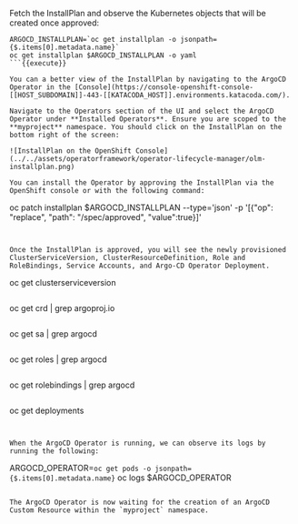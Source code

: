 Fetch the InstallPlan and observe the Kubernetes objects that will be created once approved:

```
ARGOCD_INSTALLPLAN=`oc get installplan -o jsonpath={$.items[0].metadata.name}`
oc get installplan $ARGOCD_INSTALLPLAN -o yaml
```{{execute}}

You can a better view of the InstallPlan by navigating to the ArgoCD Operator in the [Console](https://console-openshift-console-[[HOST_SUBDOMAIN]]-443-[[KATACODA_HOST]].environments.katacoda.com/).

Navigate to the Operators section of the UI and select the ArgoCD Operator under **Installed Operators**. Ensure you are scoped to the **myproject** namespace. You should click on the InstallPlan on the bottom right of the screen:

![InstallPlan on the OpenShift Console](../../assets/operatorframework/operator-lifecycle-manager/olm-installplan.png)

You can install the Operator by approving the InstallPlan via the OpenShift console or with the following command:

```
oc patch installplan $ARGOCD_INSTALLPLAN --type='json' -p '[{"op": "replace", "path": "/spec/approved", "value":true}]'
```{{execute}}


Once the InstallPlan is approved, you will see the newly provisioned ClusterServiceVersion, ClusterResourceDefinition, Role and RoleBindings, Service Accounts, and Argo-CD Operator Deployment.

```
oc get clusterserviceversion
```{{execute}}

```
oc get crd | grep argoproj.io
```{{execute}}

```
oc get sa | grep argocd
```{{execute}}

```
oc get roles | grep argocd
```{{execute}}

```
oc get rolebindings | grep argocd
```{{execute}}

```
oc get deployments
```{{execute}}


When the ArgoCD Operator is running, we can observe its logs by running the following:

```
ARGOCD_OPERATOR=`oc get pods -o jsonpath={$.items[0].metadata.name}`
oc logs $ARGOCD_OPERATOR
```{{execute}}

The ArgoCD Operator is now waiting for the creation of an ArgoCD Custom Resource within the `myproject` namespace.